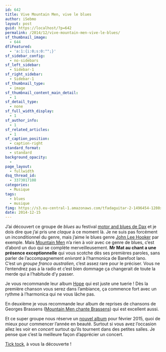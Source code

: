 ```yaml
---
id: 642
title: Vive Mountain Men, vive le blues
author: iSebmo
layout: post
guid: https://localhost/?p=642
permalink: /2014/12/vive-mountain-men-vive-le-blues/
sf_thumbnail_image:
  - 644
dfiFeatured:
  - 'a:1:{i:0;s:0:"";}'
sf_sidebar_config:
  - no-sidebars
sf_left_sidebar:
  - Sidebar-1
sf_right_sidebar:
  - Sidebar-1
sf_thumbnail_type:
  - image
sf_thumbnail_content_main_detail:
  - 1
sf_detail_type:
  - none
sf_full_width_display:
  - 1
sf_author_info:
  - 1
sf_related_articles:
  - 1
sf_caption_position:
  - caption-right
standard_format:
  - standard
background_opacity:
  - 
page_layout:
  - fullwidth
dsq_thread_id:
  - 3373017108
categories:
  - Musique
tags:
  - blues
  - musique
fimg: https://s3.eu-central-1.amazonaws.com/tfadaguitar-2-1496454-1280x960.jpg
date: 2014-12-15
---
```

J’ai découvert ce groupe de *blues* au festival [motor and blues de Dax][1] et je dois dire que j’ai pris une *claque* à ce moment là. Je ne suis pas forcément un inconditionnel du genre, mais j’aime le blues genre [John Lee Hooker][2] par exemple. Mais [Mountain Men][3] n’a rien à voir avec ce genre de blues, c’est d’abord un duo qui se complète merveilleusement. **Mr Mat au chant a une présence exceptionnelle** qui vous scotche dès ses premières paroles, sans parler de l’accompagnement *enivrant* à l’harmonica de Barefoot Iano.  
C’est un *groupe franco australien*, c’est assez rare pour le préciser. Vous ne l’entendrez pas a la radio et c’est bien dommage ça changerait de toute la merde qui a l’habitude d’y passer.

Je vous recommande leur album [Hope][3] qui est juste une tuerie ! Dès la première chanson vous serez dans l’ambiance, ça commence fort avec un rythme à l’harmonica qui ne vous lâche pas.

En deuxième je vous recommande leur album de reprises de chansons de Georges Brassens ([Mountain Men chante Brassens][4]) qui est excellent aussi.

Et ce super groupe nous réserve un [nouvel album][5] pour février 2015, quoi de mieux pour commencer l’année en beauté. Surtout si vous avez l’occasion allez les voir en *concert* surtout qu’ils tournent dans des petites salles. Je pense que c’est la meilleure façon d’apprécier un concert.

[Tick tock][6], à vous la découverte !

 [1]: https://www.dmbf.fr/
 [2]: https://www.amazon.fr/Very-Best-John-Lee-Hooker/dp/B00LU0E4F6/ref=sr_1_3?ie=UTF8&qid=1418645589&sr=8-3&keywords=hooker&tag=tfadafr-21
 [3]: https://www.amazon.fr/Hope-Mountain-Men/dp/B008EU3B8G/ref=sr_1_2?ie=UTF8&qid=1418645509&sr=8-2&keywords=mountain+men&tag=tfadafr-21
 [4]: https://www.amazon.fr/Mountain-Men-Chante-Georges-Brassens/dp/B00JBJOUDY/ref=sr_1_1?ie=UTF8&qid=1418645509&sr=8-1&keywords=mountain+men&tag=tfadafr-21
 [5]: https://itunes.apple.com/fr/album/against-the-wind/id946518095
 [6]: https://www.amazon.fr/gp/product/B009IASWYY/ref=dm_mu_dp_trk2?tag=tfadafr-21